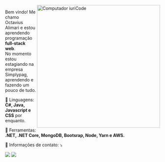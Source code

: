 <img src="https://raw.githubusercontent.com/MicaelliMedeiros/micaellimedeiros/master/image/computer-illustration.png" min-width="400px" max-width="400px" width="400px" align="right" alt="Computador iuriCode">

<p align="left"> 
  Bem vindo! Me chamo Octavius Alimari e estou aprendendo programação <strong>full-stack web</strong>.<br>
  No momento estou estagiando na empresa Simplypag, aprendendo e fazendo um pouco de tudo.
</p>

<p align="left">
  🦄 Linguagens: <strong>C#, Java, Javascript e CSS</strong> por enquanto.
</p>

<p align="left">
  💼 Ferramentas: <strong>.NET, .NET Core, MongoDB, Bootsrap, Node, Yarn e AWS.</strong>
</p>

<p align="left">
  💌 Informações de contato: ⤵️
</p>

<p align="left">
  <a href="mailto:octaviusalimari654@gmail.com" alt="Gmail">
  <img src="https://img.shields.io/badge/-Gmail-FF0000?style=flat-square&labelColor=FF0000&logo=gmail&logoColor=white&link=LINK-DO-SEU-EMAIL" /></a>

  <a href="https://api.whatsapp.com/send?phone=5511942406917hatsApp">
  <img src="https://img.shields.io/badge/-WhatsApp-25d366?style=flat-square&labelColor=25d366&logo=whatsapp&logoColor=white&link=API-DO-SEU-WHATSAPP"/></a>
